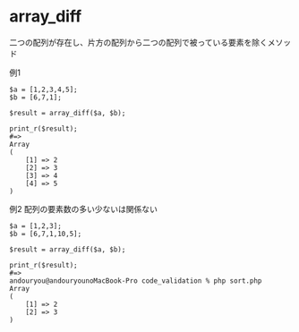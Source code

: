 # array_diff

二つの配列が存在し、片方の配列から二つの配列で被っている要素を除くメソッド

例1

```
$a = [1,2,3,4,5];
$b = [6,7,1];

$result = array_diff($a, $b);

print_r($result);
#=>
Array
(
    [1] => 2
    [2] => 3
    [3] => 4
    [4] => 5
)
```

例2 配列の要素数の多い少ないは関係ない
```
$a = [1,2,3];
$b = [6,7,1,10,5];

$result = array_diff($a, $b);

print_r($result);
#=>
andouryou@andouryounoMacBook-Pro code_validation % php sort.php
Array
(
    [1] => 2
    [2] => 3
)
```
